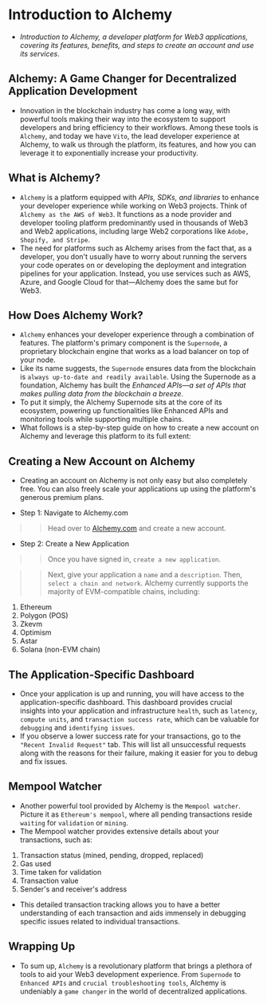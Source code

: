 # Introduction to Alchemy
- *Introduction to Alchemy, a developer platform for Web3 applications, covering its features, benefits, and steps to create an account and use its services*.

## Alchemy: A Game Changer for Decentralized Application Development
- Innovation in the blockchain industry has come a long way, with powerful tools making their way into the ecosystem to support developers and bring efficiency to their workflows. Among these tools is `Alchemy`, and today we have `Vito`, the lead developer experience at Alchemy, to walk us through the platform, its features, and how you can leverage it to exponentially increase your productivity.

## What is Alchemy?
- `Alchemy` is a platform equipped with *APIs, SDKs, and libraries* to enhance your developer experience while working on Web3 projects. Think of `Alchemy as the AWS of Web3`. It functions as a node provider and developer tooling platform predominantly used in thousands of Web3 and Web2 applications, including large Web2 corporations like `Adobe, Shopify, and Stripe`.
- The need for platforms such as Alchemy arises from the fact that, as a developer, you don't usually have to worry about running the servers your code operates on or developing the deployment and integration pipelines for your application. Instead, you use services such as AWS, Azure, and Google Cloud for that—Alchemy does the same but for Web3.

## How Does Alchemy Work?
- `Alchemy` enhances your developer experience through a combination of features. The platform's primary component is the `Supernode`, a proprietary blockchain engine that works as a load balancer on top of your node.
- Like its name suggests, the `Supernode` ensures data from the blockchain is `always up-to-date and readily available`. Using the Supernode as a foundation, Alchemy has built the *Enhanced APIs—a set of APIs that makes pulling data from the blockchain a breeze*.
- To put it simply, the Alchemy Supernode sits at the core of its ecosystem, powering up functionalities like Enhanced APIs and monitoring tools while supporting multiple chains.
- What follows is a step-by-step guide on how to create a new account on Alchemy and leverage this platform to its full extent:

## Creating a New Account on Alchemy
- Creating an account on Alchemy is not only easy but also completely free. You can also freely scale your applications up using the platform's generous premium plans.

- Step 1: Navigate to Alchemy.com

>> Head over to [Alchemy.com](https://alchemy.com/) and create a new account.

- Step 2: Create a New Application

>> Once you have signed in, `create a new application`.

>> Next, give your application a `name` and a `description`. Then, `select a chain and network`. Alchemy currently supports the majority of EVM-compatible chains, including:

1. Ethereum
2. Polygon (POS)
3. Zkevm
4. Optimism
5. Astar
6. Solana (non-EVM chain)

## The Application-Specific Dashboard
- Once your application is up and running, you will have access to the application-specific dashboard. This dashboard provides crucial insights into your application and infrastructure `health`, such as `latency`,` compute units`, and `transaction success rate`, which can be valuable for `debugging` and `identifying issues`.
- If you observe a lower success rate for your transactions, go to the `"Recent Invalid Request"` tab. This will list all unsuccessful requests along with the reasons for their failure, making it easier for you to debug and fix issues.

## Mempool Watcher
- Another powerful tool provided by Alchemy is the `Mempool watcher`. Picture it as `Ethereum's mempool`, where all pending transactions reside `waiting` for `validation` or `mining`.
- The Mempool watcher provides extensive details about your transactions, such as:

1. Transaction status (mined, pending, dropped, replaced)
2. Gas used
3. Time taken for validation
4. Transaction value
5. Sender's and receiver's address

- This detailed transaction tracking allows you to have a better understanding of each transaction and aids immensely in debugging specific issues related to individual transactions.

## Wrapping Up
- To sum up, `Alchemy` is a revolutionary platform that brings a plethora of tools to aid your Web3 development experience. From `Supernode` to` Enhanced APIs` and `crucial troubleshooting tools`, Alchemy is undeniably a `game changer` in the world of decentralized applications.
